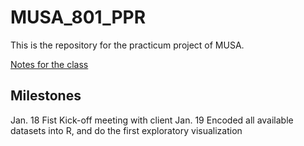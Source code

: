# MUSA_801_PPR
This is the repository for the practicum project of MUSA.

[Notes for the class](notes.md)

## Milestones
Jan. 18 Fist Kick-off meeting with client
Jan. 19 Encoded all available datasets into R, and do the first exploratory visualization
